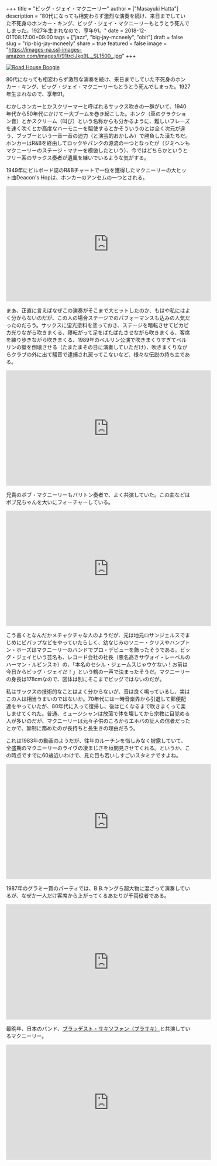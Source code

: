 +++
title = "ビッグ・ジェイ・マクニーリー"
author = ["Masayuki Hatta"]
description = "80代になっても相変わらず激烈な演奏を続け、来日までしていた不死身のホンカー・キング、ビッグ・ジェイ・マクニーリーもとうとう死んでしまった。1927年生まれなので、享年91。"
date = 2018-12-01T08:17:00+09:00
tags = ["jazz", "big-jay-mcneely", "obit"]
draft = false
slug = "rip-big-jay-mcneely"
share = true
featured = false
image = "https://images-na.ssl-images-amazon.com/images/I/91trclJkp9L._SL1500_.jpg"
+++

<a href="http://www.amazon.co.jp/exec/obidos/ASIN/B009HEARTE/myhumangetsme-22/ref=nosim/" name="amazletlink" target="_blank"><img src="https://images-fe.ssl-images-amazon.com/images/I/61C2UU3KYtL.jpg" alt="Road House Boogie" style="border: none;" /></a>

80代になっても相変わらず激烈な演奏を続け、来日までしていた不死身のホンカー・キング、ビッグ・ジェイ・マクニーリーもとうとう死んでしまった。1927年生まれなので、享年91。

むかしホンカーとかスクリーマーと呼ばれるサックス吹きの一群がいて、1940年代から50年代にかけて一大ブームを巻き起こした。ホンク（車のクラクション音）とかスクリーム（叫び）という名称からも分かるように、難しいフレーズを速く吹くとか高度なハーモニーを駆使するとかそういうのとは全く次元が違う、ブッブーという一音一音の迫力（と演芸的おかしみ）で勝負した漢たちだ。ホンカーはR&Bを経由してロックやパンクの源流の一つとなったが（ジミヘンもマクニーリーのステージ・マナーを模倣したという）、今ではどちらかというとフリー系のサックス奏者が遺風を継いでいるような気がする。

1949年にビルボード誌のR&Bチャートで一位を獲得したマクニーリーの大ヒット曲Deacon's Hopは、ホンカーのアンセムの一つとされる。

<iframe width="560" height="315" src="https://www.youtube.com/embed/ntk8BfqurH8" frameborder="0" allow="accelerometer; autoplay; encrypted-media; gyroscope; picture-in-picture" allowfullscreen></iframe>

まあ、正直に言えばなぜこの演奏がそこまで大ヒットしたのか、もはや私にはよく分からないのだが、この人の場合ステージでのパフォーマンスも込みの人気だったのだろう。サックスに蛍光塗料を塗っておき、ステージを暗転させてピカピカ光りながら吹きまくる、寝転がって足をばたばたさせながら吹きまくる、客席を練り歩きながら吹きまくる、1989年のベルリン公演で吹きまくりすぎてベルリンの壁を倒壊させる（たまたまその日に演奏していただけ）、吹きまくりながらクラブの外に出て騒音で逮捕され戻ってこないなど、様々な伝説の持ち主である。

<iframe width="560" height="315" src="https://www.youtube.com/embed/rlrFy6epHTs" frameborder="0" allow="accelerometer; autoplay; encrypted-media; gyroscope; picture-in-picture" allowfullscreen></iframe>

兄貴のボブ・マクニーリーもバリトン奏者で、よく共演していた。この曲などはボブ兄ちゃんを大いにフィーチャーしている。

<iframe width="560" height="315" src="https://www.youtube.com/embed/cVo7J4c2R9w" frameborder="0" allow="accelerometer; autoplay; encrypted-media; gyroscope; picture-in-picture" allowfullscreen></iframe>

こう書くとなんだかメチャクチャな人のようだが、元は地元ロサンジェルスでまじめにビバップなどをやっていたらしく、幼なじみのソニー・クリスやハンプトン・ホーズはマクニーリーのバンドでプロ・デビューを飾ったそうである。ビッグ・ジェイという芸名も、レコード会社の社長（悪名高きサヴォイ・レーベルのハーマン・ルビンスキ）の、「本名のセシル・ジェームスじゃウケない！お前は今日からビッグ・ジェイだ！」という鶴の一声で決まったそうだ。マクニーリーの身長は178cmなので、図体は別にそこまでビッグではないのだが。

私はサックスの技術的なことはよく分からないが、音は良く鳴っているし、実はこの人は相当うまいのではないか。70年代には一時音楽界から引退して郵便配達をやっていたが、80年代に入って復帰し、後は亡くなるまで吹きまくって楽しませてくれた。普通、ミュージシャンは放蕩で体を壊してから宗教に目覚める人が多いのだが、マクニーリーは元々子供のころからエホバの証人の信者だったとかで、節制に務めたのが長持ちと長生きの理由だろう。

これは1983年の動画のようだが、往年のルーチンを惜しみなく披露していて、全盛期のマクニーリーのライヴの凄まじさを垣間見させてくれる。というか、この時点ですでに60歳近いわけで、見た目も若いしすごいスタミナですよね。

<iframe width="560" height="315" src="https://www.youtube.com/embed/1ZSsuUTXRxU" frameborder="0" allow="accelerometer; autoplay; encrypted-media; gyroscope; picture-in-picture" allowfullscreen></iframe>

1987年のグラミー賞のパーティでは、B.B.キングら超大物に混ざって演奏しているが、なぜか一人だけ客席から上がってくるあたりが千両役者である。

<iframe width="560" height="315" src="https://www.youtube.com/embed/hfstiJfWVZ4" frameborder="0" allow="accelerometer; autoplay; encrypted-media; gyroscope; picture-in-picture" allowfullscreen></iframe>

最晩年、日本のバンド、[ブラッデスト・サキソフォン（ブラサキ）](http://bloodsax.main.jp/)と共演しているマクニーリー。

<iframe width="560" height="315" src="https://www.youtube.com/embed/JRCZwXzXk7o" frameborder="0" allow="accelerometer; autoplay; encrypted-media; gyroscope; picture-in-picture" allowfullscreen></iframe>
